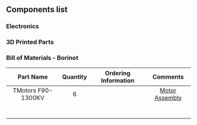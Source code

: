 ## Components list

### Electronics

### 3D Printed Parts

### Bill of Materials - Borinot

| Part Name | Quantity | Ordering Information | Comments |
|:-:|:-:|:-:|:-:|
| TMotors F90-1300KV | 6 | | [Motor Assembly](building_instructions.md#motor-assembly)|
| | | | |
| | | | |
| | | | |
| | | | |
| | | | |
| | | | |
| | | | |
